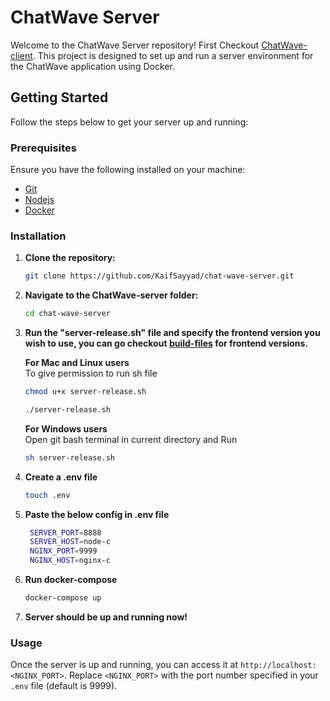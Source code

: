 # ChatWave Server

Welcome to the ChatWave Server repository! First Checkout [ChatWave-client](https://github.com/KaifSayyad/chat-wave-client). This project is designed to set up and run a server environment for the ChatWave application using Docker.

## Getting Started

Follow the steps below to get your server up and running:

### Prerequisites

Ensure you have the following installed on your machine:
- [Git](https://git-scm.com/downloads)
- [Nodejs](https://nodejs.org/en/download/package-manager)
- [Docker](https://www.docker.com/products/docker-desktop)


### Installation

1. **Clone the repository:**

    ```sh
    git clone https://github.com/KaifSayyad/chat-wave-server.git
    ```

2. **Navigate to the ChatWave-server folder:**

    ```sh
    cd chat-wave-server
    ```

3. **Run the "server-release.sh" file and specify the frontend version you wish to use, you can go checkout [build-files](https://github.com/KaifSayyad/chat-wave-client-build-files) for frontend versions.**


    **For Mac and Linux users** <br>
        To give permission to run sh file
    ```sh
    chmod u+x server-release.sh
    ```

    ```sh
    ./server-release.sh
    ```

    **For Windows users** <br>
        Open git bash terminal in current directory and Run
    ```sh
    sh server-release.sh
    ```

4. **Create a .env file**
   ```sh
   touch .env
   ```

5. **Paste the below config in .env file**

   ```sh
    SERVER_PORT=8888
    SERVER_HOST=node-c
    NGINX_PORT=9999
    NGINX_HOST=nginx-c
    ```

6. **Run docker-compose**

    ```sh
    docker-compose up
    ```

7. **Server should be up and running now!**
   

### Usage

Once the server is up and running, you can access it at `http://localhost:<NGINX_PORT>`. Replace `<NGINX_PORT>` with the port number specified in your `.env` file (default is 9999).

